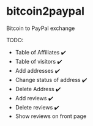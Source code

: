 # bitcoin2paypal
Bitcoin to PayPal exchange

TODO:
- Table of Affiliates ✔️
- Table of visitors ✔️
- Add addresses ✔️
- Change status of address ✔️
- Delete Address ✔️
- Add reviews ✔️
- Delete reviews ✔️
- Show reviews on front page


